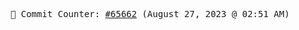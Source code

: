 <p align="center">
    <samp>
        📮 Commit Counter: <a href="https://github.com/Javascript-void0/Javascript-void0/commits/main">#65662</a> (August 27, 2023 @ 02:51 AM)
    </samp>
</p>